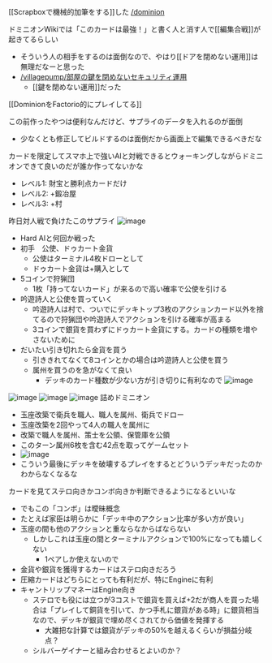 
[[Scrapboxで機械的加筆をする]]した
[/dominion](https://scrapbox.io/dominion)

ドミニオンWikiでは「このカードは最強！」と書く人と消す人で[[編集合戦]]が起きてるらしい
- そういう人の相手をするのは面倒なので、やはり[[ドアを閉めない運用]]は無理だなーと思った
- [/villagepump/部屋の鍵を閉めないセキュリティ運用](https://scrapbox.io/villagepump/部屋の鍵を閉めないセキュリティ運用)
    - [[鍵を閉めない運用]]だった


[[DominionをFactorio的にプレイしてる]]

この前作ったやつは便利なんだけど、サプライのデータを入れるのが面倒
- 少なくとも修正してビルドするのは面倒だから画面上で編集できるべきだな

カードを限定してスマホ上で強いAIと対戦できるとウォーキングしながらドミニオンできて良いのだが誰か作ってないかな
- レベル1: 財宝と勝利点カードだけ
- レベル2: +鍛冶屋
- レベル3: +村

昨日対人戦で負けたこのサプライ
![image](https://gyazo.com/00b3a6c20a43bc2450cc22166f61906a/thumb/1000)
- Hard AIと何回か戦った
- 初手　公使、ドゥカート金貨
    - 公使はターミナル4枚ドローとして
    - ドゥカート金貨は+購入として
- 5コインで狩猟団
    - 1枚「持ってないカード」が来るので高い確率で公使を引ける
- 吟遊詩人と公使を買っていく
    - 吟遊詩人は村で、ついでにデッキトップ3枚のアクションカード以外を捨てるので狩猟団や吟遊詩人でアクションを引ける確率が高まる
    - 3コインで銀貨を買わずにドゥカート金貨にする。カードの種類を増やさないために
- だいたい引き切れたら金貨を買う
    - 引ききれてなくて8コインとかの場合は吟遊詩人と公使を買う
    - 属州を買うのを急がなくて良い
        - デッキのカード種数が少ない方が引き切りに有利なので
![image](https://gyazo.com/7d893982a1c7562b4e5bb5a397597cf8/thumb/1000)

![image](https://gyazo.com/2d605f98c3f141ea2283b43b7c4a2827/thumb/1000)
![image](https://gyazo.com/a3b063c517934253eebea554ae4e1846/thumb/1000)
![image](https://gyazo.com/6277d6759f58047e27c955bf62f9e47d/thumb/1000)
詰めドミニオン
- 玉座改築で衛兵を職人、職人を属州、衛兵でドロー
- 玉座改築を2回やって4人の職人を属州に
- 改築で職人を属州、策士を公領、保管庫を公領
- このターン属州6枚を含む42点を取ってゲームセット
- ![image](https://gyazo.com/3faa8b0d690ac339be1c6ff32039503b/thumb/1000)
- こういう最後にデッキを破壊するプレイをするとどういうデッキだったのかわからなくなるな

カードを見てステロ向きかコンボ向きか判断できるようになるといいな
- でもこの「コンボ」は曖昧概念
- たとえば家臣は明らかに「デッキ中のアクション比率が多い方が良い」
- 玉座の間も他のアクションと重ならなからばならない
    - しかしこれは玉座の間とターミナルアクションで100%になっても嬉しくない
        - 1ペアしか使えないので
- 金貨や銀貨を獲得するカードはステロ向きだろう
- 圧縮カードはどちらにとっても有利だが、特にEngineに有利
- キャントリップマネーはEngine向き
    - ステロでも役には立つが3コストで銀貨を買えば+2だが商人を買った場合は「プレイして銅貨を引いて、かつ手札に銀貨がある時」に銀貨相当なので、デッキが銀貨で埋め尽くされてから価値を発揮する
        - 大雑把な計算では銀貨がデッキの50%を越えるくらいが損益分岐点？
    - シルバーゲイナーと組み合わせるとよいのか？

